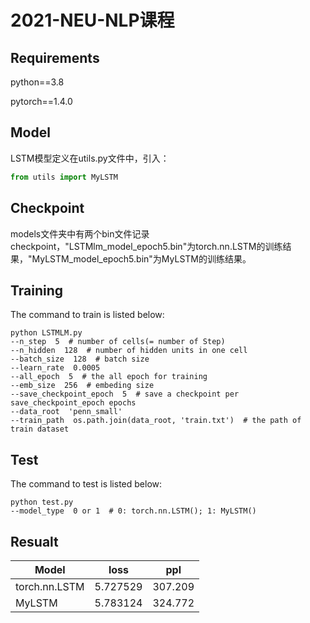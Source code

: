 # 2021-NEU-NLP课程

## Requirements

python==3.8

pytorch==1.4.0

## Model

LSTM模型定义在utils.py文件中，引入：

```python
from utils import MyLSTM
```

## Checkpoint

models文件夹中有两个bin文件记录checkpoint，"LSTMlm_model_epoch5.bin"为torch.nn.LSTM的训练结果，"MyLSTM_model_epoch5.bin"为MyLSTM的训练结果。

## Training

The command to train is listed below:

```
python LSTMLM.py
--n_step  5  # number of cells(= number of Step)
--n_hidden  128  # number of hidden units in one cell
--batch_size  128  # batch size
--learn_rate  0.0005
--all_epoch  5  # the all epoch for training
--emb_size  256  # embeding size
--save_checkpoint_epoch  5  # save a checkpoint per save_checkpoint_epoch epochs
--data_root  'penn_small'
--train_path  os.path.join(data_root, 'train.txt')  # the path of train dataset
```

## Test

The command to test is listed below:

```
python test.py
--model_type  0 or 1  # 0: torch.nn.LSTM(); 1: MyLSTM()
```

## Resualt

| Model         | loss     | ppl     |
| ------------- | -------- | ------- |
| torch.nn.LSTM | 5.727529 | 307.209 |
| MyLSTM        | 5.783124 | 324.772 |

